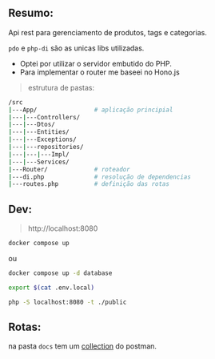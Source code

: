 ## Resumo:

Api rest para gerenciamento de produtos, tags e categorias.

`pdo` e `php-di` são as unicas libs utilizadas.

- Optei por utilizar o servidor embutido do PHP.
- Para implementar o router me baseei no Hono.js

> estrutura de pastas:
```bash
/src
|---App/                # aplicação principial
|---|---Controllers/
|---|---Dtos/
|---|---Entities/
|---|---Exceptions/
|---|---repositories/
|---|---|---Impl/
|---|---Services/
|---Router/             # roteador
|---di.php              # resolução de dependencias
|---routes.php          # definição das rotas
```
## Dev:
> http://localhost:8080
```bash
docker compose up
```
ou

```bash
docker compose up -d database

export $(cat .env.local)

php -S localhost:8080 -t ./public
```
## Rotas:

na pasta `docs` tem um [collection](./docs/api-products.postman_collection.json) do postman.
